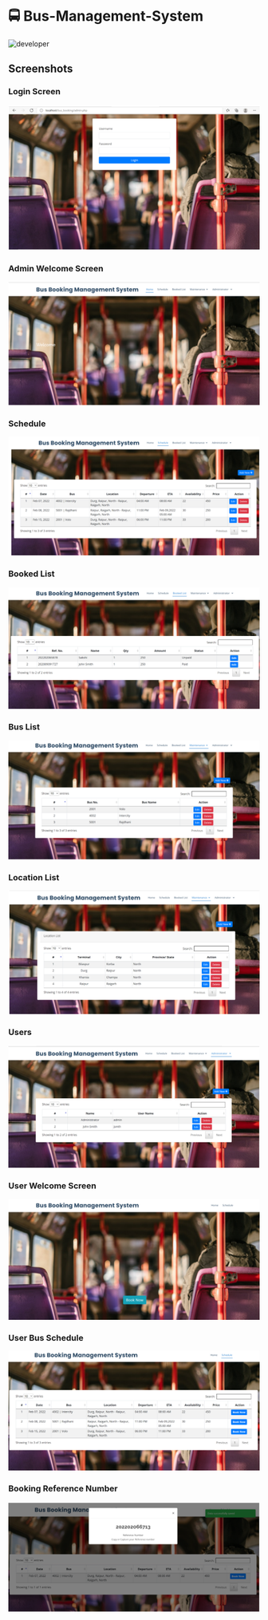 # 🚍 Bus-Management-System
![developer](https://img.shields.io/badge/Developed%20By%20%3A-Sakshi%20Gupta-red)
## Screenshots

### Login Screen
![](https://github.com/sakshi-codes/Bus-Management-System/blob/master/screenshots/login%20screen.png)

### Admin Welcome Screen
![](https://github.com/sakshi-codes/Bus-Management-System/blob/master/screenshots/welcome%20screen.png)

### Schedule
![](https://github.com/sakshi-codes/Bus-Management-System/blob/master/screenshots/schedule.png)

### Booked List
![](https://github.com/sakshi-codes/Bus-Management-System/blob/master/screenshots/booked%20list.png)

### Bus List
![](https://github.com/sakshi-codes/Bus-Management-System/blob/master/screenshots/bus%20list.png)

### Location List
![](https://github.com/sakshi-codes/Bus-Management-System/blob/master/screenshots/location%20list.png)

### Users
![](https://github.com/sakshi-codes/Bus-Management-System/blob/master/screenshots/users.png)

### User Welcome Screen
![](https://github.com/sakshi-codes/Bus-Management-System/blob/master/screenshots/book%20now.png)

### User Bus Schedule
![](https://github.com/sakshi-codes/Bus-Management-System/blob/master/screenshots/bus%20schedule.png)

### Booking Reference Number
![](https://github.com/sakshi-codes/Bus-Management-System/blob/master/screenshots/reference%20number.png)
